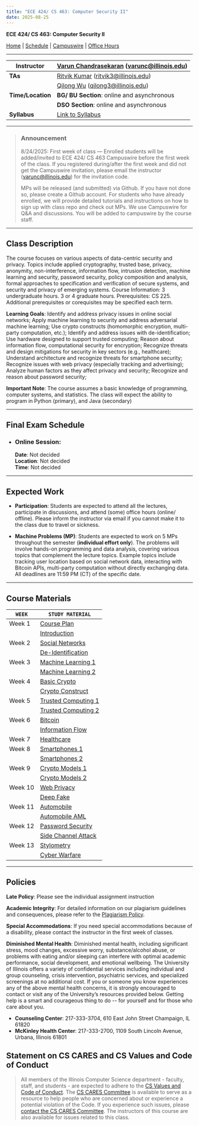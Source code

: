 ```yaml
---
title: "ECE 424/ CS 463: Computer Security II"
date: 2025-08-25
---
```


**ECE 424/ CS 463: Computer Security II**

[Home](https://chandrasekaran-group.github.io/courses/cs463/home/) | [Schedule](https://docs.google.com/spreadsheets/d/1vZjNOavlNVm4SYVojeyjdG95d6RR3UM05vfyLDijM1g/edit?gid=0#gid=0) | [Campuswire](https://campuswire.com/c/G1CB36E2B/feed) | [Office Hours](https://docs.google.com/document/d/1qPs9BzPCRoYvpPa_z3UP5YmAngo9N2YxW6oRSm7xl74/edit?usp=sharing)

---

| **Instructor**        | [Varun Chandrasekaran](https://chandrasekaran-group.github.io/) (varunc@illinois.edu)      |
|-----------------------|-------------------------------------------------------------------------------------------|
| **TAs**               | [Ritvik Kumar](mailto:ritvik3@illinois.edu) (ritvik3@illinois.edu)                             |
|                       | [Qilong Wu](mailto:qilong3@illinois.edu) (qilong3@illinois.edu)                       |
| **Time/Location**     | **BG/ BU Section**: online and asynchronous                                               |
|                       | **DSO Section**: online and asynchronous                                                  |
| **Syllabus**          | [Link to Syllabus](https://www.overleaf.com/read/jyrbjjrdjwzr#63cd8c) |

---
> ### Announcement
>
> 8/24/2025: First week of class — Enrolled students will be added/invited to ECE 424/ CS 463 Campuswire before the first week of the class. If you registered during/after the first week and did not get the Campuswire invitation, please email the instructor (varunc@illinois.edu) for the invitation code.
>
> MPs will be released (and submitted) via Github. If you have not done so, please create a Github account. For students who have already enrolled, we will provide detailed tutorials and instructions on how to sign up with class repo and check out MPs. We use Campuswire for Q&A and discussions. You will be added to campuswire by the course staff.
---

## Class Description

The course focuses on various aspects of data-centric security and privacy. Topics include applied cryptography, trusted base, privacy, anonymity, non-interference, information flow, intrusion detection, machine learning and security, password security, policy composition and analysis, formal approaches to specification and verification of secure systems, and security and privacy of emerging systems. Course Information: 3 undergraduate hours. 3 or 4 graduate hours. Prerequisites: CS 225. Additional prerequisites or corequisites may be specified each term.

**Learning Goals**: Identify and address privacy issues in online social networks; Apply machine learning to security and address adversarial machine learning; Use crypto constructs (homomorphic encryption, multi-party computation, etc.); Identify and address issues with de-identification; Use hardware designed to support trusted computing; Reason about information flow, computational security for encryption; Recognize threats and design mitigations for security in key sectors (e.g., healthcare); Understand architecture and recognize threats for smartphone security; Recognize issues with web privacy (especially tracking and advertising); Analyze human factors as they affect privacy and security; Recognize and reason about password security;

**Important Note**: The course assumes a basic knowledge of programming, computer systems, and statistics. The class will expect the ability to program in Python (primary), and Java (secondary)

---

## **Final Exam Schedule**

- ### Online Session:  
  **Date**: Not decided  
  **Location**: Not decided  
  **Time**: Not decided  

---

## Expected Work

- **Participation**: Students are expected to attend all the lectures, participate in discussions, and attend (some) office hours (online/ offline). Please inform the instructor via email if you cannot make it to the class due to travel or sickness.

- **Machine Problems (MP)**: Students are expected to work on 5 MPs throughout the semester (**individual effort only**). The problems will involve hands-on programming and data analysis, covering various topics that complement the lecture topics. Example topics include tracking user location based on social network data, interacting with Bitcoin APIs, multi-party computation without directly exchanging data. All deadlines are 11:59 PM (CT) of the specific date.

---
## Course Materials

| `WEEK`      | `STUDY MATERIAL` |
| ----------- | ----------- |
| Week 1      | [Course Plan]()       |
|             | [Introduction]()      |
| Week 2      | [Social Networks]()   |
|             | [De-Identification]() |
| Week 3      | [Machine Learning 1]() |
|             | [Machine Learning 2]() |
| Week 4      | [Basic Crypto]()      |
|             | [Crypto Construct]()  |
| Week 5      | [Trusted Computing 1]() |
|             | [Trusted Computing 2]() |
| Week 6      | [Bitcoin]()           |
|             | [Information Flow]()  |
| Week 7      | [Healthcare]()        |
| Week 8      | [Smartphones 1]()     |
|             | [Smartphones 2]()     |
| Week 9      | [Crypto Models 1]()   |
|             | [Crypto Models 2]()   |
| Week 10     | [Web Privacy]()       |
|             | [Deep Fake]()         |
| Week 11     | [Automobile]()        |
|             | [Automobile AML]()    |
| Week 12     | [Password Security]() |
|             | [Side Channel Attack]() |
| Week 13     | [Stylometry]()        |
|             | [Cyber Warfare]()     |

---
## Policies

**Late Policy**: 
Please see the individual assignment instruction

**Academic Integrity**: For detailed information on our plagiarism guidelines and consequences, please refer to the [Plagiarism Policy](https://docs.google.com/document/d/1qg0kd-ic0N7prOmLRDCllnzYnnVbnapN_1FeapZAB3s/edit#heading=h.1pkv3m2q9bd8).

**Special Accommodations**: 
If you need special accommodations because of a disability, please contact the instructor in the first week of classes.

**Diminished Mental Health**:
Diminished mental health, including significant stress, mood changes, excessive worry, substance/alcohol abuse, or
problems with eating and/or sleeping can interfere with optimal academic performance, social development, and emotional
wellbeing. The University of Illinois offers a variety of confidential services including individual and group
counseling, crisis intervention, psychiatric services, and specialized screenings at no additional cost. If you or
someone you know experiences any of the above mental health concerns, it is strongly encouraged to contact or visit any
of the University’s resources provided below. Getting help is a smart and courageous thing to do -- for yourself and for
those who care about you.

- **Counseling Center**: 217-333-3704, 610 East John Street Champaign, IL 61820
- **McKinley Health Center**: 217-333-2700, 1109 South Lincoln Avenue, Urbana, Illinois 61801


## Statement on CS CARES and CS Values and Code of Conduct

> All members of the Illinois Computer Science department - faculty, staff, and students - are expected to adhere to the [CS Values and Code of Conduct](https://siebelschool.illinois.edu/about/values). The [CS CARES Committee](https://cs.illinois.edu/about/cs-cares/) is available to serve as a resource to help people who are concerned about or experience a potential violation of the Code. If you experience such issues, please [contact the CS CARES Committee](https://cs.illinois.edu/about/cs-cares/contact). The instructors of this course are also available for issues related to this class.  

